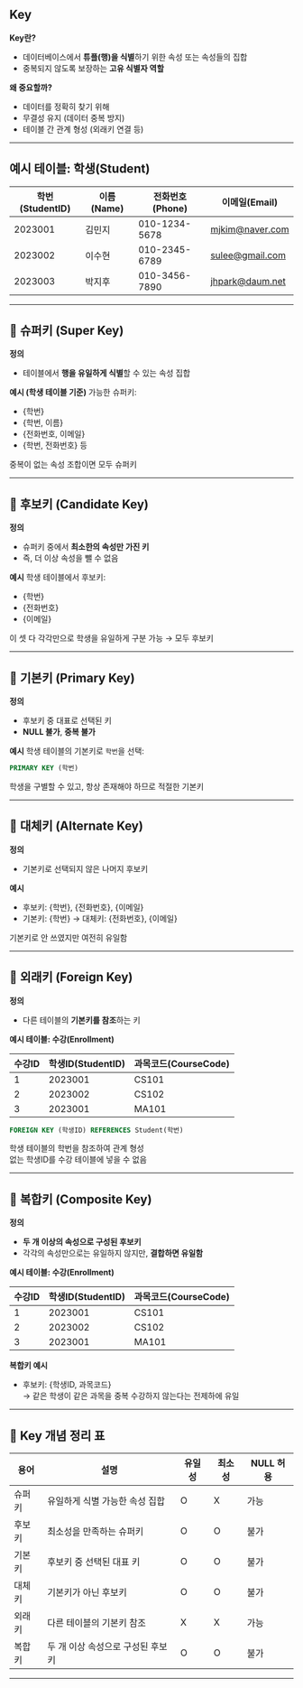 ## Key

**Key란?**

- 데이터베이스에서 **튜플(행)을 식별**하기 위한 속성 또는 속성들의 집합
- 중복되지 않도록 보장하는 **고유 식별자 역할**

**왜 중요할까?**

- 데이터를 정확히 찾기 위해
- 무결성 유지 (데이터 중복 방지)
- 테이블 간 관계 형성 (외래키 연결 등)

---

## 예시 테이블: 학생(Student)

| 학번(StudentID) | 이름(Name) | 전화번호(Phone) | 이메일(Email)   |
| --------------- | ---------- | --------------- | --------------- |
| 2023001         | 김민지     | 010-1234-5678   | mjkim@naver.com |
| 2023002         | 이수현     | 010-2345-6789   | sulee@gmail.com |
| 2023003         | 박지후     | 010-3456-7890   | jhpark@daum.net |

---

## 📌 슈퍼키 (Super Key)

**정의**

- 테이블에서 **행을 유일하게 식별**할 수 있는 속성 집합

**예시 (학생 테이블 기준)**
가능한 슈퍼키:

- {학번}
- {학번, 이름}
- {전화번호, 이메일}
- {학번, 전화번호} 등

중복이 없는 속성 조합이면 모두 슈퍼키

---

## 📌 후보키 (Candidate Key)

**정의**

- 슈퍼키 중에서 **최소한의 속성만 가진 키**
- 즉, 더 이상 속성을 뺄 수 없음

**예시**
학생 테이블에서 후보키:

- {학번}
- {전화번호}
- {이메일}

이 셋 다 각각만으로 학생을 유일하게 구분 가능 → 모두 후보키

---

## 📌 기본키 (Primary Key)

**정의**

- 후보키 중 대표로 선택된 키
- **NULL 불가**, **중복 불가**

**예시**
학생 테이블의 기본키로 `학번`을 선택:

```sql
PRIMARY KEY (학번)
```

학생을 구별할 수 있고, 항상 존재해야 하므로 적절한 기본키

---

## 📌 대체키 (Alternate Key)

**정의**

- 기본키로 선택되지 않은 나머지 후보키

**예시**

- 후보키: {학번}, {전화번호}, {이메일}
- 기본키: {학번}
  → 대체키: {전화번호}, {이메일}

기본키로 안 쓰였지만 여전히 유일함

---

## 📌 외래키 (Foreign Key)

**정의**

- 다른 테이블의 **기본키를 참조**하는 키

**예시 테이블: 수강(Enrollment)**

| 수강ID | 학생ID(StudentID) | 과목코드(CourseCode) |
| ------ | ----------------- | -------------------- |
| 1      | 2023001           | CS101                |
| 2      | 2023002           | CS102                |
| 3      | 2023001           | MA101                |

```sql
FOREIGN KEY (학생ID) REFERENCES Student(학번)
```

학생 테이블의 학번을 참조하여 관계 형성  
없는 학생ID를 수강 테이블에 넣을 수 없음

---

## 📌 복합키 (Composite Key)

**정의**

- **두 개 이상의 속성으로 구성된 후보키**
- 각각의 속성만으로는 유일하지 않지만, **결합하면 유일함**

**예시 테이블: 수강(Enrollment)**

| 수강ID | 학생ID(StudentID) | 과목코드(CourseCode) |
| ------ | ----------------- | -------------------- |
| 1      | 2023001           | CS101                |
| 2      | 2023002           | CS102                |
| 3      | 2023001           | MA101                |

**복합키 예시**

- 후보키: {학생ID, 과목코드}  
  → 같은 학생이 같은 과목을 중복 수강하지 않는다는 전제하에 유일

---

## 📌 Key 개념 정리 표

| 용어   | 설명                              | 유일성 | 최소성 | NULL 허용 |
| ------ | --------------------------------- | ------ | ------ | --------- |
| 슈퍼키 | 유일하게 식별 가능한 속성 집합    | O      | X      | 가능      |
| 후보키 | 최소성을 만족하는 슈퍼키          | O      | O      | 불가      |
| 기본키 | 후보키 중 선택된 대표 키          | O      | O      | 불가      |
| 대체키 | 기본키가 아닌 후보키              | O      | O      | 불가      |
| 외래키 | 다른 테이블의 기본키 참조         | X      | X      | 가능      |
| 복합키 | 두 개 이상 속성으로 구성된 후보키 | O      | O      | 불가      |

---
